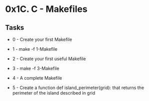 # 0x1C. C - Makefiles #

## Tasks ##
* 0 - Create your first Makefile

* 1 - make -f 1-Makefile

* 2 - Create your first useful Makefile

* 3 - make -f 3-Makefile

* 4 - A complete Makefile

* 5 - Create a function def island_perimeter(grid): that returns the perimeter of the island described in grid